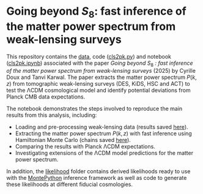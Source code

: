 # Going beyond $S_8$: fast inference of the matter power spectrum from weak-lensing surveys

This repository contains the [data](data), code ([cls2pk.py](cls2pk.py)) and notebook ([cls2pk.ipynb](cls2pk.ipynb)) associated with the paper *Going beyond* $S_{8}$ *: fast inference of the matter power spectrum from weak-lensing surveys* (2025) by Cyrille Doux and Tanvi Karwal. The paper extracts the matter power spectrum $P(k,z)$ from tomographic weak-lensing surveys (DES, KiDS, HSC and ACT) to test the ΛCDM cosmological model and identify potential deviations from Planck CMB data expectations.

The notebook demonstrates the steps involved to reproduce the main results from this analysis, including:
* Loading and pre-processing weak-lensing data (results saved [here](res)).
* Extracting the matter power spectrum $P(k, z)$ with fast inference using Hamiltonian Monte Carlo (chains saved [here](chains)).
* Comparing the results with Planck ΛCDM expectations.
* Investigating extensions of the ΛCDM model predictions for the matter power spectrum.

In addition, the [likelihood](likelihood) folder contains derived likelihoods ready to use with the [MontePython](https://baudren.github.io/montepython.html) inference framework as well as code to generate these likelihoods at different fiducial cosmologies.

